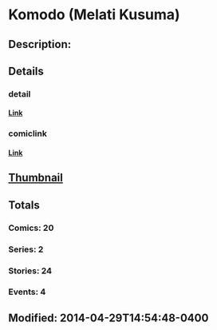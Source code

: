 # Komodo (Melati Kusuma)
## Description: 
## Details
### detail
#### [Link](http://marvel.com/comics/characters/1010818/komodo_melati_kusuma?utm_campaign=apiRef&utm_source=d8455188da2836f893171a8a63981172)
### comiclink
#### [Link](http://marvel.com/comics/characters/1010818/komodo_melati_kusuma?utm_campaign=apiRef&utm_source=d8455188da2836f893171a8a63981172)
## [Thumbnail](http://i.annihil.us/u/prod/marvel/i/mg/a/30/535ff55a6d8f6.jpg)
## Totals
### Comics: 20
### Series: 2
### Stories: 24
### Events: 4
## Modified: 2014-04-29T14:54:48-0400